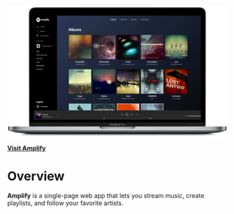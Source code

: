 <img src="https://github.com/SkiesXR/Amplify/blob/master/public/ProductShot---MacBookPro---Albums---3800x2260.png"></img>

<a href="http://amplifypk.herokuapp.com/"><strong>Visit Amplify</strong></a>

# Overview
<strong>Amplify</strong> is a single-page web app that lets you stream music, create playlists, and follow your favorite artists.
